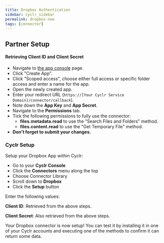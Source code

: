 ```yaml
---
title: Dropbox Authentication
sidebar: cyclr_sidebar
permalink: dropbox-new
tags: [connector]
---
```


## Partner Setup

#### Retrieving Client ID and Client Secret
* Navigate to [the app console](https://www.dropbox.com/developers/apps) page.
* Click "Create App".
* Click "Scoped access", choose either full access or specific folder access and enter a name for the app.
* Open the newly created app.
* Enter your redirect URL (`https://[Your Cyclr Service Domain]/connector/callback`).
* Note down the **App Key** and **App Secret**.
* Navigate to the **Permissions** tab.
* Tick the following permissions to fully use the connector:
  * **files.metadata.read** to use the "Search Files and Folders" method.
  * **files.content.read** to use the "Get Temporary File" method.
* **Don't forget to submit your changes.**

### Cyclr Setup

Setup your Dropbox App within Cyclr:

*   Go to your **Cyclr Console**
*   Click the **Connectors** menu along the top
*   Choose Connector Library
*   Scroll down to **Dropbox**
*   Click the **Setup** button

Enter the following values:

**Client ID**: Retrieved from the above steps.

**Client Secret**: Also retrieved from the above steps.


Your Dropbox connector is now setup! You can test it by installing it in one of your Cyclr accounts and executing one of the methods to confirm it can return some data.
